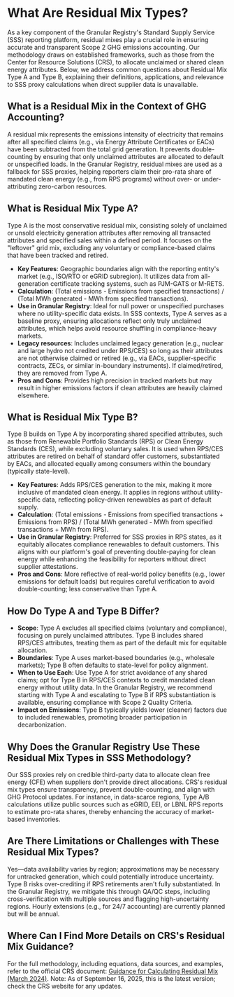 # What Are Residual Mix Types?

As a key component of the Granular Registry's Standard Supply Service (SSS) reporting platform, residual mixes play a crucial role in ensuring accurate and transparent Scope 2 GHG emissions accounting. Our methodology draws on established frameworks, such as those from the Center for Resource Solutions (CRS), to allocate unclaimed or shared clean energy attributes. Below, we address common questions about Residual Mix Type A and Type B, explaining their definitions, applications, and relevance to SSS proxy calculations when direct supplier data is unavailable.

## What is a Residual Mix in the Context of GHG Accounting?

A residual mix represents the emissions intensity of electricity that remains after all specified claims (e.g., via Energy Attribute Certificates or EACs) have been subtracted from the total grid generation. It prevents double-counting by ensuring that only unclaimed attributes are allocated to default or unspecified loads. In the Granular Registry, residual mixes are used as a fallback for SSS proxies, helping reporters claim their pro-rata share of mandated clean energy (e.g., from RPS programs) without over- or under-attributing zero-carbon resources.

## What is Residual Mix Type A?

Type A is the most conservative residual mix, consisting solely of unclaimed or unsold electricity generation attributes after removing all transacted attributes and specified sales within a defined period. It focuses on the "leftover" grid mix, excluding any voluntary or compliance-based claims that have been tracked and retired.

* **Key Features**: Geographic boundaries align with the reporting entity's market (e.g., ISO/RTO or eGRID subregion). It utilizes data from all-generation certificate tracking systems, such as PJM-GATS or M-RETS.
* **Calculation**: (Total emissions - Emissions from specified transactions) / (Total MWh generated - MWh from specified transactions).
* **Use in Granular Registry**: Ideal for null power or unspecified purchases where no utility-specific data exists. In SSS contexts, Type A serves as a baseline proxy, ensuring allocations reflect only truly unclaimed attributes, which helps avoid resource shuffling in compliance-heavy markets.
* **Legacy resources**: Includes unclaimed legacy generation (e.g., nuclear and large hydro not credited under RPS/CES) so long as their attributes are not otherwise claimed or retired (e.g., via EACs, supplier-specific contracts, ZECs, or similar in-boundary instruments). If claimed/retired, they are removed from Type A.
* **Pros and Cons**: Provides high precision in tracked markets but may result in higher emissions factors if clean attributes are heavily claimed elsewhere.

## What is Residual Mix Type B?

Type B builds on Type A by incorporating shared specified attributes, such as those from Renewable Portfolio Standards (RPS) or Clean Energy Standards (CES), while excluding voluntary sales. It is used when RPS/CES attributes are retired on behalf of standard offer customers, substantiated by EACs, and allocated equally among consumers within the boundary (typically state-level).

* **Key Features**: Adds RPS/CES generation to the mix, making it more inclusive of mandated clean energy. It applies in regions without utility-specific data, reflecting policy-driven renewables as part of default supply.
* **Calculation**: (Total emissions - Emissions from specified transactions + Emissions from RPS) / (Total MWh generated - MWh from specified transactions + MWh from RPS).
* **Use in Granular Registry**: Preferred for SSS proxies in RPS states, as it equitably allocates compliance renewables to default customers. This aligns with our platform's goal of preventing double-paying for clean energy while enhancing the feasibility for reporters without direct supplier attestations.
* **Pros and Cons**: More reflective of real-world policy benefits (e.g., lower emissions for default loads) but requires careful verification to avoid double-counting; less conservative than Type A.

## How Do Type A and Type B Differ?

* **Scope**: Type A excludes all specified claims (voluntary and compliance), focusing on purely unclaimed attributes. Type B includes shared RPS/CES attributes, treating them as part of the default mix for equitable allocation.
* **Boundaries**: Type A uses market-based boundaries (e.g., wholesale markets); Type B often defaults to state-level for policy alignment.
* **When to Use Each**: Use Type A for strict avoidance of any shared claims; opt for Type B in RPS/CES contexts to credit mandated clean energy without utility data. In the Granular Registry, we recommend starting with Type A and escalating to Type B if RPS substantiation is available, ensuring compliance with Scope 2 Quality Criteria.
* **Impact on Emissions**: Type B typically yields lower (cleaner) factors due to included renewables, promoting broader participation in decarbonization.

## Why Does the Granular Registry Use These Residual Mix Types in SSS Methodology?

Our SSS proxies rely on credible third-party data to allocate clean free energy (CFE) when suppliers don't provide direct allocations. CRS's residual mix types ensure transparency, prevent double-counting, and align with GHG Protocol updates. For instance, in data-scarce regions, Type A/B calculations utilize public sources such as eGRID, EEI, or LBNL RPS reports to estimate pro-rata shares, thereby enhancing the accuracy of market-based inventories.

## Are There Limitations or Challenges with These Residual Mix Types?

Yes—data availability varies by region; approximations may be necessary for untracked generation, which could potentially introduce uncertainty. Type B risks over-crediting if RPS retirements aren't fully substantiated. In the Granular Registry, we mitigate this through QA/QC steps, including cross-verification with multiple sources and flagging high-uncertainty regions. Hourly extensions (e.g., for 24/7 accounting) are currently planned but will be annual.

## Where Can I Find More Details on CRS's Residual Mix Guidance?

For the full methodology, including equations, data sources, and examples, refer to the official CRS document: [Guidance for Calculating Residual Mix (March 2024)](https://resource-solutions.org/document/030624/). Note: As of September 16, 2025, this is the latest version; check the CRS website for any updates.
